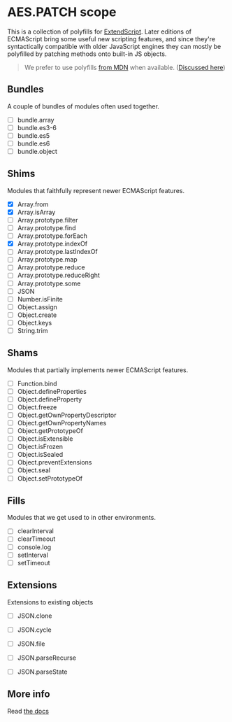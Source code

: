 # AES.PATCH scope
This is a collection of polyfills for [ExtendScript](https://en.wikipedia.org/wiki/ExtendScript). Later editions of ECMAScript bring some useful new scripting features, and since they're syntactically compatible with older JavaScript engines they can mostly be polyfilled by patching methods onto built-in JS objects.

> We prefer to use polyfills [from MDN](https://developer.mozilla.org/en-US/) when available. ([Discussed here](https://github.com/ExtendScript/extendscript-es6-shim/issues/1))

## Bundles
A couple of bundles of modules often used together.

  - [ ] bundle.array
  - [ ] bundle.es3-6
  - [ ] bundle.es5
  - [ ] bundle.es6
  - [ ] bundle.object

## Shims
Modules that faithfully represent newer ECMAScript features.

  - [x] Array.from
  - [x] Array.isArray
  - [ ] Array.prototype.filter
  - [ ] Array.prototype.find
  - [ ] Array.prototype.forEach
  - [x] Array.prototype.indexOf
  - [ ] Array.prototype.lastIndexOf
  - [ ] Array.prototype.map
  - [ ] Array.prototype.reduce
  - [ ] Array.prototype.reduceRight
  - [ ] Array.prototype.some
  - [ ] JSON
  - [ ] Number.isFinite
  - [ ] Object.assign
  - [ ] Object.create
  - [ ] Object.keys
  - [ ] String.trim

## Shams
Modules that partially implements newer ECMAScript features.

  - [ ] Function.bind
  - [ ] Object.defineProperties
  - [ ] Object.defineProperty
  - [ ] Object.freeze
  - [ ] Object.getOwnPropertyDescriptor
  - [ ] Object.getOwnPropertyNames
  - [ ] Object.getPrototypeOf
  - [ ] Object.isExtensible
  - [ ] Object.isFrozen
  - [ ] Object.isSealed
  - [ ] Object.preventExtensions
  - [ ] Object.seal
  - [ ] Object.setPrototypeOf

## Fills
Modules that we get used to in other environments.

  - [ ] clearInterval
  - [ ] clearTimeout
  - [ ] console.log
  - [ ] setInterval
  - [ ] setTimeout

## Extensions
Extensions to existing objects

  - [ ] JSON.clone
  - [ ] JSON.cycle
  - [ ] JSON.file
  - [ ] JSON.parseRecurse
  - [ ] JSON.parseState


## More info

Read [the docs](../docs/README.md)

